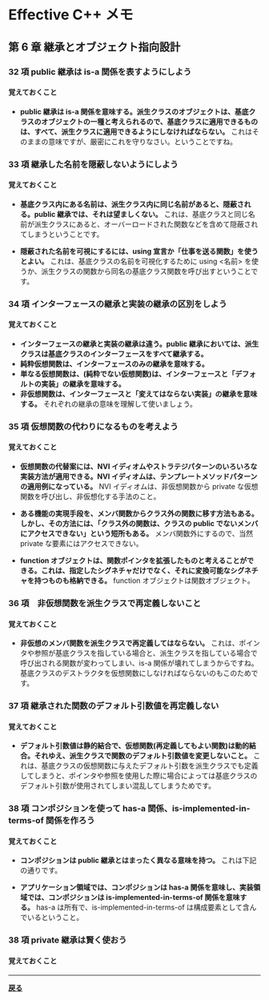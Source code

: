 # Effective C++ メモ

## 第 6 章 継承とオブジェクト指向設計

### 32 項 public 継承は is-a 関係を表すようにしよう

#### 覚えておくこと

* **public 継承は is-a 関係を意味する。派生クラスのオブジェクトは、基底クラスのオブジェクトの一種と考えられるので、基底クラスに適用できるものは、すべて、派生クラスに適用できるようにしなければならない。**
  これはそのままの意味ですが、厳密にこれを守りなさい。ということですね。

### 33 項 継承した名前を隠蔽しないようにしよう

#### 覚えておくこと

* **基底クラス内にある名前は、派生クラス内に同じ名前があると、隠蔽される。public 継承では、それは望ましくない。**
  これは、基底クラスと同じ名前が派生クラスにあると、オーバーロードされた関数などを含めて隠蔽されてしまうということです。

* **隠蔽された名前を可視にするには、using 宣言か「仕事を送る関数」を使うとよい。**
  これは、基底クラスの名前を可視化するために using <名前> を使うか、派生クラスの関数から同名の基底クラス関数を呼び出すということです。

### 34 項 インターフェースの継承と実装の継承の区別をしよう

#### 覚えておくこと

* **インターフェースの継承と実装の継承は違う。public 継承においては、派生クラスは基底クラスのインターフェースをすべて継承する。**
* **純粋仮想関数は、インターフェースのみの継承を意味する。**
* **単なる仮想関数は、(純粋でない仮想関数)は、インターフェースと「デフォルトの実装」の継承を意味する。**
* **非仮想関数は、インターフェースと「変えてはならない実装」の継承を意味する。**
  それぞれの継承の意味を理解して使いましょう。

### 35 項 仮想関数の代わりになるものを考えよう

#### 覚えておくこと

* **仮想関数の代替案には、NVI イディオムやストラテジパターンのいろいろな実装方法が適用できる。NVI イディオムは、テンプレートメソッドパターンの適用例になっている。**
  NVI イディオムは、非仮想関数から private な仮想関数を呼び出し、非仮想化する手法のこと。

* **ある機能の実現手段を、メンバ関数からクラス外の関数に移す方法もある。しかし、その方法には、「クラス外の関数は、クラスの public でないメンバにアクセスできない」という短所もある。**
  メンバ関数外にするので、当然 private な要素にはアクセスできない。

* **function オブジェクトは、関数ポインタを拡張したものと考えることができる。これは、指定したシグネチャだけでなく、それに変換可能なシグネチャを持つものも格納できる。**
  function オブジェクトは関数オブジェクト。

### 36 項　非仮想関数を派生クラスで再定義しないこと

#### 覚えておくこと

* **非仮想のメンバ関数を派生クラスで再定義してはならない。**
  これは、ポインタや参照が基底クラスを指している場合と、派生クラスを指している場合で呼び出される関数が変わってしまい、is-a 関係が壊れてしまうからですね。基底クラスのデストラクタを仮想関数にしなければならないのもこのためです。

### 37 項 継承された関数のデフォルト引数値を再定義しない

#### 覚えておくこと

* **デフォルト引数値は静的結合で、仮想関数(再定義してもよい関数)は動的結合。それゆえ、派生クラスで関数のデフォルト引数値を変更しないこと。**
  これは、基底クラスの仮想関数に与えたデフォルト引数を派生クラスでも定義してしまうと、ポインタや参照を使用した際に場合によっては基底クラスのデフォルト引数が使用されてしまい混乱してしまうためです。

### 38 項 コンポジションを使って has-a 関係、is-implemented-in-terms-of 関係を作ろう

#### 覚えておくこと

* **コンポジションは public 継承とはまったく異なる意味を持つ。**
  これは下記の通りです。

* **アプリケーション領域では、コンポジションは has-a 関係を意味し、実装領域では、コンポジションは is-implemented-in-terms-of 関係を意味する。**
  has-a は所有で、is-implemented-in-terms-of は構成要素として含んでいるということ。

### 38 項 private 継承は賢く使おう

#### 覚えておくこと


***

**[戻る](./index.md)**
